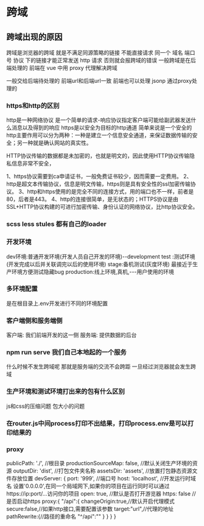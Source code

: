 # 跨域
## 跨域出现的原因
跨域是浏览器的跨域 就是不满足同源策略的链接 不能直接请求
同一个 域名 端口号 协议 下的链接才能正常发送 http 请求 否则就会报跨域的错误
一般跨域是在后端处理的 前端在 vue 中用 proxy 代理解决跨域

一般交给后端待处理的   前端url和后端url一致
前端也可以处理 jsonp 通过proxy处理的


### https和http的区别
http是一种网络协议 是一个简单的请求-响应协议指定客户端可能给副武器发送什么消息以及得到的响应 
https是以安全为目标的http通道 简单来说是一个安全的http主要作用可以分为两种：一种是建立一个信息安全通道，来保证数据传输的安全；另一种就是确认网站的真实性。

HTTP协议传输的数据都是未加密的，也就是明文的，因此使用HTTP协议传输隐私信息非常不安全，

1、https协议需要到ca申请证书，一般免费证书较少，因而需要一定费用。
 2、http是超文本传输协议，信息是明文传输，https则是具有安全性的ssl加密传输协议。
 3、http和https使用的是完全不同的连接方式，用的端口也不一样，前者是80，后者是443。
 4、http的连接很简单，是无状态的；HTTPS协议是由SSL+HTTP协议构建的可进行加密传输、身份认证的网络协议，比http协议安全。

### scss less stules 都有自己的loader

### 开发环境
dev环境:普通开发环境(开发人员自己开发的环境)--development
test :测试环境(开发完成以后并关联调完以后的使用环境)
stage:备机测试(灰度环境) 最接近于生产环境方便测试隐藏bug
production:线上环境,真机,---用户使用的环境
###  多环境配置
是在根目录上.env开发进行不同的环境配置


###  客户端侧和服务端侧

 客户端: 我们前端开发的这一侧
  服务端: 提供数据的后台
###   npm run serve 我们自己本地起的一个服务
什么时候不发生跨域呢   那就是服务端的交流不会跨距 一旦经过浏览器就会发生跨域

### 生产环境和测试环境打出来的包有什么区别
   js和css的压缩问题
   包大小的问题

### 在router.js中间process打印不出结果，打印process.env是可以打印结果的

### proxy
  publicPath: './', //根目录
  productionSourceMap: false, //默认关闭生产环境的资源
  outputDir: 'dist', //打包文件夹名称
  assetsDir: 'assets', //放置打包静态资源文件存放位置
  devServer: {
    port: '999', //端口号
    host: 'localhost', //开发运行时域名 设置'0.0.0.0',在同一个局域网下,如果你的项目在运行同时可以通过https://ip:port/...访问你的项目
    open: true, //默认是否打开游览器
    https: false //是否启动https
    proxy:{
      "/api":{
        changeOrigin:true,//默认开启代理模式
         secure:false,//如果http接口,需要配置该参数
         target:"url",//代理的地址
         pathRewrite:{//路径的重命名
          "^/api":""
         }
      }
    }
  }